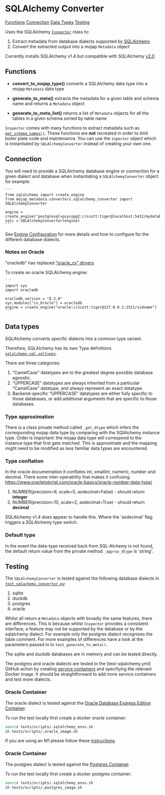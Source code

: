 # SQLAlchemy Converter

[Functions](#functions)
[Connection](#connection)
[Data Types](#data-types)
[Testing](#testing)

Uses the SQLAlchemy [`Inspector`](https://docs.sqlalchemy.org/en/20/core/reflection.html#fine-grained-reflection-with-inspector) class to:

1. Extract metadata from database dialects supported by [SQLAlchemy](https://docs.sqlalchemy.org/en/20/dialects/index.html#dialects)
2. Convert the extracted output into a mojap `Metadata` object

Currently installs SQLAlchemy v1.4 but compatible with SQLAlchemy [v2.0](https://docs.sqlalchemy.org/en/20/changelog/migration_20.html)

## Functions

- **convert_to_mojap_type()** converts a SQLAlchemy data type into a mojap `Metadata` data type 

- **generate_to_meta()** extracts the metadata for a given table and schema name and returns a `Metadata` object 

- **generate_to_meta_list()** returns a list of `Metadata` objects for all the tables in a given schema sorted by table name

`Inspector` comes with many functions to extract metadata such as [`get_schema_names()`](https://docs.sqlalchemy.org/en/20/core/reflection.html#sqlalchemy.engine.reflection.Inspector.get_schema_names).
These functions are **not** recreated in order to limit boiler plate code and maintenance. You can use the `inpector` object which is instantiated by `SQLAlchemyConverter` instead of creating your own one.

## Connection

You will need to provide a SQLAlchemy database engine or connection for a given dialect and database when instantiating a `SQLAlchemyConverter` object for example:

    ```
    from sqlalchemy import create_engine
    from mojap_metadata.converters.sqlalchemy_converter import SQLAlchemyConverter

    engine = create_engine("postgresql+psycopg2://scott:tiger@localhost:5432/mydatabase")
    sqlc = SQLAlchemyConverter(engine)
    ```

See [Engine Configuration](https://docs.sqlalchemy.org/en/20/core/engines.html) for more details and how to configure for the different database dialects.

### Notes on Oracle

"oracledb" has replaced ["oracle_cx" drivers](https://oracle.github.io/python-oracledb/)

To create an oracle SQLAlchemy.engine:

    ```
    import sys
    import oracledb

    oracledb.version = "8.3.0"
    sys.modules["cx_Oracle"] = oracledb
    engine = create_engine("oracle://scott:tiger@127.0.0.1:1521/sidname")
    ```

## Data types

SQLAlchemy converts specific dialects into a common type variant. 

Therefore, SQLAlchemy has its own Type definitions [`sqlalchemy.sql.sqltypes`](https://docs.sqlalchemy.org/en/14/core/type_basics.html).

There are three categories:
    
1. “CamelCase” datatypes are to the greatest degree possible database agnostic.
2. “UPPERCASE” datatypes are always inherited from a particular “CamelCase” datatype, and always represent an exact datatype.
3. Backend-specific “UPPERCASE” datatypes are either fully specific to those databases, or add additional arguments that are specific to those databases.

### Type approximation
There is a class private method called `_get_dtype` which infers the corresponding mojap data type by comparing with the SQlAlchemy instance type. Order is important: the mojap data type will correspond to the instance type that first gets matched. 
This is approximate and the mapping might need to be modified as less familiar data types are encountered.

### Type conflation
In the oracle documentation it conflates int, smallint, numeric, number and decimal. There some inter-operability that makes it confusing. https://www.oracletutorial.com/oracle-basics/oracle-number-data-type/

1. NUMBER(precision=9, scale=0, asdecimal=False) - should return **integer**
2. NUMBER(precision=10, scale=2, asdecimal=True) - should return **decimal**

SQLAlchemy v1.4 does appear to handle this. Where the 'asdecimal' flag triggers a SQLAlchemy type switch.

### Default type
In the event the data-type received back from SQL-Alchemy is not found, the default return value from the private method `_approx_dtype` is 'string'.

## Testing

The `SQLAlchemyConverter` is tested against the following database dialects in [`test_sqlachemy_converter.py`](/tests/test_sqlalchemy_converter.py):

1. sqlite
2. duckdb
3. postgres
4. oracle

Whilst all return a `Metadata` objects with broadly the same features, there are differences. This is because whilst `Inspector` provides a consistent interface, a feature may not be supported by the database or by the sqlalchemy dialect. 
For example only the postgres dialect recognises the table comment. For more examples of differences have a look at the parameters passed in to `test_generate_to_meta()`.

The sqlite and duckdb databases are in memory and can be tested directly.

The postgres and oracle dialects are tested in the [test-sqlalchemy.yml] GitHub action by creating [service containers](https://docs.github.com/en/actions/using-containerized-services/about-service-containers) and specifying the relevant Docker image. It should be straightforward to add more service containers and test more dialects.

### Oracle Container

The oracle dialect is tested against the [Oracle Database Express Edition Container](https://github.com/gvenzl/oci-oracle-xe).

To run the test locally first create a docker oracle container:

``` bash
source tests/scripts/.sqlalchemy_envs.sh
sh tests/scripts/.oracle_image.sh
```

If you are using an M1 please follow these [instructions](https://github.com/gvenzl/oci-oracle-xe#oracle-xe-on-apple-m-chips).

### Oracle Container

The postgres dialect is tested against the [Postgres Container](https://hub.docker.com/_/postgres).

To run the test locally first create a docker postgres container:

``` bash
source tests/scripts/.sqlalchemy_envs.sh
sh tests/scripts/.postgres_image.sh
```
